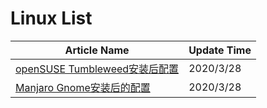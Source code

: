 # Linux List

Article Name | Update Time
------------ | ------------
[openSUSE Tumbleweed安装后配置](opensuse1.md) | 2020/3/28
[Manjaro Gnome安装后的配置](manjaro1.md) | 2020/3/28